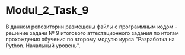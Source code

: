 # Modul_2_Task_9
В данном репозитории размещены файлы с программным кодом - решение задачи № 9 итогового аттестационного задания по итогам прохождения обучения по второму модулю курса "Разработка на Python. Начальный уровень".
